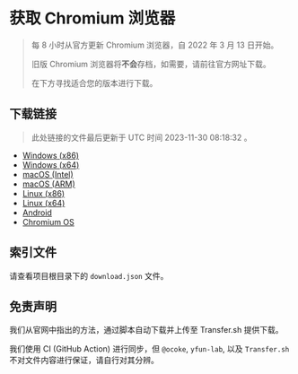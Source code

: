 # 获取 Chromium 浏览器

> 每 8 小时从官方更新 Chromium 浏览器，自 2022 年 3 月 13 日开始。
> 
> 旧版 Chromium 浏览器将**不会**存档，如需要，请前往官方网址下载。
>
> 在下方寻找适合您的版本进行下载。

## 下载链接

> 此处链接的文件最后更新于 UTC 时间 2023-11-30 08:18:32
。

- [Windows (x86)](https://transfer.sh/Y5mKEOERVv/Win.zip)
- [Windows (x64)](https://transfer.sh/lS7qxtRs1G/Win_x64.zip)
- [macOS (Intel)](https://transfer.sh/SDOolPYief/Mac.zip)
- [macOS (ARM)](https://transfer.sh/6iOPmNslIw/Mac_Arm.zip)
- [Linux (x86)](https://transfer.sh/UD3nUE5Ppo/Linux.zip)
- [Linux (x64)](https://transfer.sh/JcMpl3a5sw/Linux_x64.zip)
- [Android](https://transfer.sh/jkl3QTizMp/Android.zip)
- [Chromium OS](https://transfer.sh/d6sAAz2w5s/Linux_ChromiumOS_Full.zip)

## 索引文件

请查看项目根目录下的 `download.json` 文件。

## 免责声明

我们从官网中指出的方法，通过脚本自动下载并上传至 Transfer.sh 提供下载。

我们使用 CI (GitHub Action) 进行同步，但 `@ocoke`, `yfun-lab`, 以及 `Transfer.sh` 不对文件内容进行保证，请自行对其分辨。
